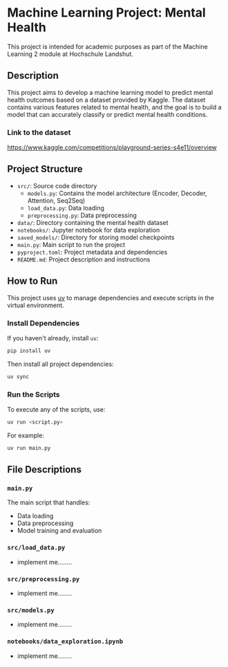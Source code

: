 # Machine Learning Project: Mental Health

This project is intended for academic purposes as part of the Machine Learning 2 module at Hochschule Landshut.

## Description
This project aims to develop a machine learning model to predict mental health outcomes based on a dataset provided by Kaggle. The dataset contains various features related to mental health, and the goal is to build a model that can accurately classify or predict mental health conditions.

### Link to the dataset
https://www.kaggle.com/competitions/playground-series-s4e11/overview

## Project Structure

- `src/`: Source code directory
  - `models.py`: Contains the model architecture (Encoder, Decoder, Attention, Seq2Seq)
  - `load_data.py`: Data loading
  - `preprocessing.py`: Data preprocessing
- `data/`: Directory containing the mental health dataset
- `notebooks/`: Jupyter notebook for data exploration
- `saved_models/`: Directory for storing model checkpoints
- `main.py`: Main script to run the project
- `pyproject.toml`: Project metadata and dependencies
- `README.md`: Project description and instructions

## How to Run

This project uses [uv](https://github.com/astral-sh/uv) to manage dependencies and execute scripts in the virtual environment.

### Install Dependencies

If you haven't already, install `uv`:

```bash
pip install uv
```

Then install all project dependencies:

```bash
uv sync
```

### Run the Scripts

To execute any of the scripts, use:

```bash
uv run <script.py>
```

For example:

```bash
uv run main.py
```

## File Descriptions

### `main.py`
The main script that handles:
- Data loading
- Data preprocessing
- Model training and evaluation

### `src/load_data.py`
- implement me........

### `src/preprocessing.py`
- implement me........

### `src/models.py`
- implement me........

### `notebooks/data_exploration.ipynb`
- implement me........


